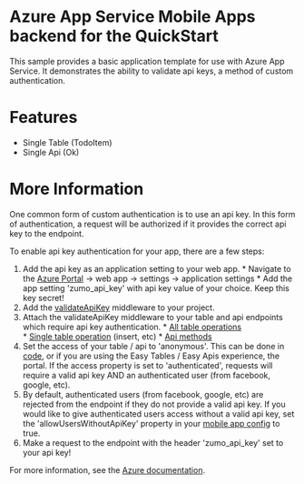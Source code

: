 # Azure App Service Mobile Apps backend for the QuickStart

This sample provides a basic application template for use with Azure App Service.  It demonstrates the ability to validate 
api keys, a method of custom authentication.

# Features

* Single Table (TodoItem)
* Single Api (Ok)

# More Information

One common form of custom authentication is to use an api key.  In this form of authentication, a request will be authorized if it provides the correct api key to the endpoint.

To enable api key authentication for your app, there are a few steps:
  1. Add the api key as an application setting to your web app.
    * Navigate to the [Azure Portal](https://portal.azure.com) -> web app -> settings -> application settings
    * Add the app setting 'zumo_api_key' with api key value of your choice. Keep this key secret!
  2. Add the [validateApiKey](https://github.com/Azure/azure-mobile-apps-node/blob/master/samples/api-key/validateApiKey.js) middleware to your project.
  3. Attach the validateApiKey middleware to your table and api endpoints which require api key authentication.
    * [All table operations](https://github.com/Azure/azure-mobile-apps-node/blob/master/samples/api-key/tables/TodoItem.js#L20)    
    * [Single table operation](https://github.com/Azure/azure-mobile-apps-node/blob/master/samples/api-key/tables/TodoItem.js#L23) (insert, etc)
    * [Api methods](https://github.com/Azure/azure-mobile-apps-node/blob/master/samples/api-key/api/Ok.js#L10)
  4. Set the access of your table / api to 'anonymous'.  This can be done in [code](https://github.com/Azure/azure-mobile-apps-node/blob/master/samples/api-key/tables/TodoItem.js#L17), or if you are using the Easy Tables / Easy Apis experience, the portal.  If the access property is set to 'authenticated', requests will require a valid api key AND an authenticated user (from facebook, google, etc).
  5. By default, authenticated users (from facebook, google, etc) are rejected from the endpoint if they do not provide a valid api key.  If you would like to give authenticated users access without a valid api key, set the 'allowUsersWithoutApiKey' property in your [mobile app config](https://github.com/Azure/azure-mobile-apps-node/blob/master/samples/api-key/app.js#L19) to true.
  6. Make a request to the endpoint with the header 'zumo_api_key' set to your api key!

For more information, see the [Azure documentation](https://azure.microsoft.com/en-us/documentation/articles/app-service-mobile-node-backend-how-to-use-server-sdk/).
